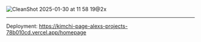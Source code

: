 
![CleanShot 2025-01-30 at 11 58 19@2x](https://github.com/user-attachments/assets/97f2dc9a-67ae-477d-a215-bd1b39ebd5b8)


___
Deployment: https://kimchi-page-alexs-projects-78b010cd.vercel.app/homepage
